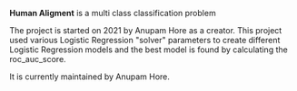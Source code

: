 <strong>Human Aligment</strong> is a multi class classification problem

The project is started on 2021 by Anupam Hore as a creator.
This project used various Logistic Regression "solver" parameters
to create different Logistic Regression models and the best model
is found by calculating the roc_auc_score.


It is currently maintained by Anupam Hore.
